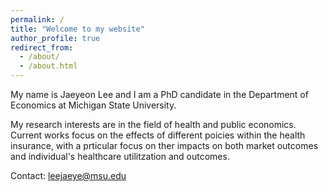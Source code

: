 ```yaml
---
permalink: /
title: "Welcome to my website"
author_profile: true
redirect_from: 
  - /about/
  - /about.html
---
```



My name is Jaeyeon Lee and I am a PhD candidate in the Department of Economics at Michigan State University.

My research interests are in the field of health and public economics. 
Current works focus on the effects of different poicies within the health insurance, with a prticular focus on ther impacts on both market outcomes and individual's healthcare utilitzation and outcomes.


Contact: leejaeye@msu.edu
